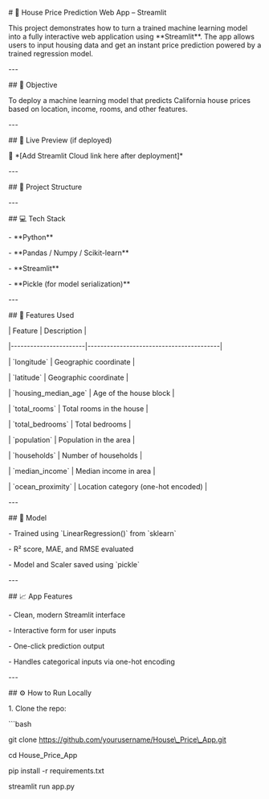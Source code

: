 \# 🏡 House Price Prediction Web App – Streamlit

This project demonstrates how to turn a trained machine learning model into a fully interactive web application using \*\*Streamlit\*\*. The app allows users to input housing data and get an instant price prediction powered by a trained regression model.

\---

\## 🎯 Objective

To deploy a machine learning model that predicts California house prices based on location, income, rooms, and other features.

\---

\## 🚀 Live Preview (if deployed)

🔗 \*\[Add Streamlit Cloud link here after deployment\]\*

\---

\## 📂 Project Structure

\---

\## 💻 Tech Stack

\- \*\*Python\*\*

\- \*\*Pandas / Numpy / Scikit-learn\*\*

\- \*\*Streamlit\*\*

\- \*\*Pickle (for model serialization)\*\*

\---

\## 🧠 Features Used

| Feature | Description |

|-----------------------|-----------------------------------------|

| \`longitude\` | Geographic coordinate |

| \`latitude\` | Geographic coordinate |

| \`housing\_median\_age\` | Age of the house block |

| \`total\_rooms\` | Total rooms in the house |

| \`total\_bedrooms\` | Total bedrooms |

| \`population\` | Population in the area |

| \`households\` | Number of households |

| \`median\_income\` | Median income in area |

| \`ocean\_proximity\` | Location category (one-hot encoded) |

\---

\## 🧪 Model

\- Trained using \`LinearRegression()\` from \`sklearn\`

\- R² score, MAE, and RMSE evaluated

\- Model and Scaler saved using \`pickle\`

\---

\## 📈 App Features

\- Clean, modern Streamlit interface

\- Interactive form for user inputs

\- One-click prediction output

\- Handles categorical inputs via one-hot encoding

\---

\## ⚙️ How to Run Locally

1\. Clone the repo:

\`\`\`bash

git clone https://github.com/yourusername/House\_Price\_App.git

cd House\_Price\_App

pip install -r requirements.txt

streamlit run app.py